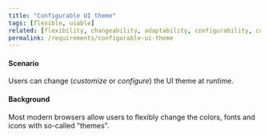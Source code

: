 ```yaml
---
title: "Configurable UI theme"
tags: [flexible, usable]
related: [flexibility, changeability, adaptability, configurability, customizability] 
permalink: /requirements/configurable-ui-theme
---
```


<div class="quality-requirement" markdown="1">

#### Scenario

Users can change (_customize_ or _configure_) the UI theme at runtime.

#### Background

Most modern browsers allow users to flexibly change the colors, fonts and icons with so-called "themes".

</div><br>







